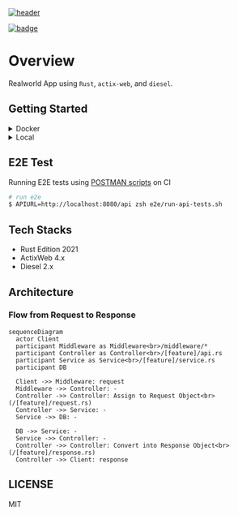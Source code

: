 <a href="https://github.com/snamiki1212/realworld-v1-rust-actix-web-diesel"><img src="https://user-images.githubusercontent.com/26793088/168470794-337f3e7f-9c94-4cae-9505-1684b3251de5.png" alt="header"></a>

<a href="https://github.com/snamiki1212/realworld-v1-rust-actix-web-diesel/actions?query=branch%3Amain"><img src="https://github.com/snamiki1212/realworld-v1-rust-actix-web-diesel/actions/workflows/ci.yml/badge.svg?branch=main" alt="badge" /></a>

# Overview

Realworld App using `Rust`, `actix-web`, and `diesel`.

## Getting Started

<details>
  <summary>Docker</summary>
  
```zsh
# ready
$ sh ./scripts/copy-env.sh
```

```zsh
$ docker compose up -d
```

```zsh
$ curl http://localhost:8080/api/healthcheck
# => OK
```

</details>

<details>
  <summary>Local</summary>
  
```zsh
# ready
$ sh ./scripts/copy-env.sh
```

```zsh
# start postgres
$ brew services start postgresql

# start app
$ diesel setup
$ cargo run
```

```zsh
$ curl http://localhost:8080/api/healthcheck
# => OK
```

  </details>

## E2E Test

Running E2E tests using [POSTMAN scripts](https://github.com/gothinkster/realworld/tree/main/api) on CI

```zsh
# run e2e
$ APIURL=http://localhost:8080/api zsh e2e/run-api-tests.sh
```

## Tech Stacks

- Rust Edition 2021
- ActixWeb 4.x
- Diesel 2.x

## Architecture

### Flow from Request to Response

```mermaid
sequenceDiagram
  actor Client
  participant Middleware as Middleware<br>/middleware/*
  participant Controller as Controller<br>/[feature]/api.rs
  participant Service as Service<br>/[feature]/service.rs
  participant DB

  Client ->> Middleware: request
  Middleware ->> Controller: -
  Controller ->> Controller: Assign to Request Object<br>(/[feature]/request.rs)
  Controller ->> Service: -
  Service ->> DB: -

  DB ->> Service: -
  Service ->> Controller: -
  Controller ->> Controller: Convert into Response Object<br>(/[feature]/response.rs)
  Controller ->> Client: response
```

## LICENSE

MIT
